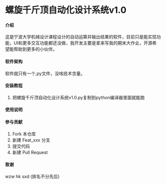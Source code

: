 # 螺旋千斤顶自动化设计系统v1.0

#### 介绍
这是宁波大学机械设计课程设计的自动运算并输出结果的软件，目前只是能实现功能，UI和更多交互功能都还没做，我开发主要是拿来写我的期末大作业，开源希望能帮助到更多的小伙伴。

#### 软件架构
软件就只有一个,py文件，没啥技术含量。


#### 安装教程

1.  把螺旋千斤顶自动化设计系统v1.0.py复制到python编译器里面就能跑

#### 使用说明

#### 参与贡献

1.  Fork 本仓库
2.  新建 Feat_xxx 分支
3.  提交代码
4.  新建 Pull Request

#### 致谢
wzw
hk
sxd
(排名不分先后)